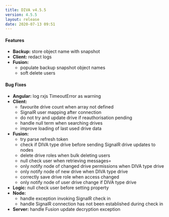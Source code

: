 ```yaml
---
title: DIVA v4.5.5
version: 4.5.5
layout: release
date: 2020-07-13 09:51
---
```


#### Features

* **Backup:** store object name with snapshot
* **Client:** redact logs
* **Fusion:**
  * populate backup snapshot object names
  * soft delete users

#### Bug Fixes

* **Angular:** log rxjs TimeoutError as warning
* **Client:**
  * favourite drive count when array not defined
  * SignalR user mapping after connection
  * do not try and update drive if reauthorisation pending
  * handle null term when searching drives
  * improve loading of last used drive data
* **Fusion:**
  * try parse refresh token
  * check if DIVA type drive before sending SignalR drive updates to nodes
  * delete drive roles when bulk deleting users
  * null check user when retrieving messages=
  * only notify node of changed drive permissions when DIVA type drive
  * only notify node of new drive when DIVA type drive
  * correctly save drive role when access changed
  * only notify node of user drive change if DIVA type drive
* **Logic:** null check user before setting property
* **Node:**
  * handle exception invoking SignalR check in
  * handle SignalR connection has not been established during check in
* **Server:** handle Fusion update decryption exception
